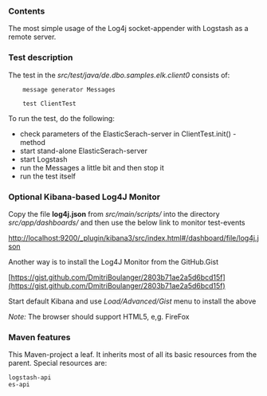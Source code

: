
### Contents
The most simple usage of the Log4j socket-appender with Logstash as a remote server.

### Test description
The test in the *src/test/java/de.dbo.samples.elk.client0* consists of:

		message generator Messages

		test ClientTest

To run the test, do the following:

- check parameters of the ElasticSerach-server in ClientTest.init() - method
- start stand-alone ElasticSerach-server
- start Logstash
- run the Messages a little bit and then stop it
- run the test itself

### Optional Kibana-based Log4J Monitor

Copy the file **log4j.json** from *src/main/scripts/* into 
the directory *<Kibana-HOME>src/app/dashboards/* and then use the below link to monitor test-events

[http://localhost:9200/_plugin/kibana3/src/index.html#/dashboard/file/log4j.json](http://localhost:9200/_plugin/kibana3/src/index.html#/dashboard/file/log4j.json)

Another way is to install the Log4J Monitor from the GitHub.Gist

[https://gist.github.com/DmitriBoulanger/2803b71ae2a5d6bcd15f](https://gist.github.com/DmitriBoulanger/2803b71ae2a5d6bcd15f)

Start default Kibana and use *Load/Advanced/Gist* menu to install the above

*Note:* The browser should support HTML5, e,g. FireFox

### Maven features
This Maven-project a leaf. It inherits most of all its basic resources from the parent.
Special resources are:

	logstash-api
	es-api 
